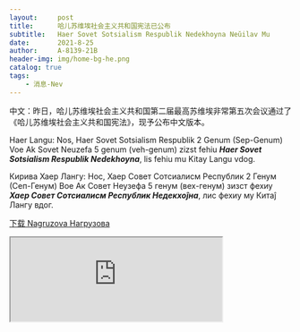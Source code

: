 ```yaml
---
layout:     post
title:      哈儿苏维埃社会主义共和国宪法已公布
subtitle:   Haer Sovet Sotsialism Respublik Nedekhoyna Neŭilav Mu
date:       2021-8-25
author:     A-8139-21B
header-img: img/home-bg-he.png
catalog: true
tags:
    - 消息-Nev
---
```


中文：昨日，哈儿苏维埃社会主义共和国第二届最高苏维埃非常第五次会议通过了《哈儿苏维埃社会主义共和国宪法》，现予公布中文版本。

Haer Langu: Nos, Haer Sovet Sotsialism Respublik 2 Genum (Sep-Genum) Voe Ak Sovet Neuzefa 5 genum (veh-genum) zizst fehiu ***Haer Sovet Sotsialism Respublik Nedekhoyna***, lis fehiu mu Kitay Langu vdog.

Кирива Хаер Лангу: Нос, Хаер Совет Сотсиалисм Республик 2 Генум (Сеп-Генум) Вое Ак Совет Неузефа 5 генум (вех-генум) зизст фехиу ***Хаер Совет Сотсиалисм Республик Недекхоĵна***, лис фехиу му Китаĵ Лангу вдог.

[下载 Nagruzova Нагрузoва](https://github.com/OpenG-qkmb/OpenG-qkmb.github.io/releases/download/v0.0.2/nedekhoyna-hssr.pdf)

<iframe src="https://openg-qkmb.github.io/nedekhoyna-hssr.html" width="75%"></iframe>
